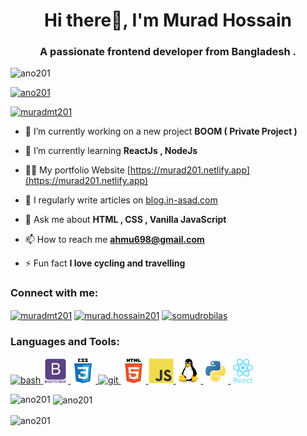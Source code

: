 <h1 align="center">Hi there👋, I'm Murad Hossain</h1>
<h3 align="center">A passionate frontend developer from Bangladesh .</h3>

<p align="left"> <img src="https://komarev.com/ghpvc/?username=ano201&label=Profile%20views&color=0e75b6&style=flat" alt="ano201" /> </p>

<p align="left"> <a href="https://github.com/ryo-ma/github-profile-trophy"><img src="https://github-profile-trophy.vercel.app/?username=ano201" alt="ano201" /></a> </p>

<p align="left"> <a href="https://twitter.com/muradmt201" target="blank"><img src="https://img.shields.io/twitter/follow/muradmt201?logo=twitter&style=for-the-badge" alt="muradmt201" /></a> </p>

- 🔭 I’m currently working on a new project **BOOM ( Private Project )**

- 🌱 I’m currently learning **ReactJs , NodeJs**

- 👨‍💻 My portfolio Website [https://murad201.netlify.app](https://murad201.netlify.app)

- 📝 I regularly write articles on [blog.in-asad.com](blog.in-asad.com)

- 💬 Ask me about **HTML , CSS , Vanilla JavaScript**

- 📫 How to reach me **ahmu698@gmail.com**

- ⚡ Fun fact **I love cycling and travelling**

<h3 align="left">Connect with me:</h3>
<p align="left">
<a href="https://twitter.com/muradmt201" target="blank"><img align="center" src="https://raw.githubusercontent.com/rahuldkjain/github-profile-readme-generator/master/src/images/icons/Social/twitter.svg" alt="muradmt201" height="30" width="40" /></a>
<a href="https://fb.com/murad.hossain201" target="blank"><img align="center" src="https://raw.githubusercontent.com/rahuldkjain/github-profile-readme-generator/master/src/images/icons/Social/facebook.svg" alt="murad.hossain201" height="30" width="40" /></a>
<a href="https://instagram.com/somudrobilas" target="blank"><img align="center" src="https://raw.githubusercontent.com/rahuldkjain/github-profile-readme-generator/master/src/images/icons/Social/instagram.svg" alt="somudrobilas" height="30" width="40" /></a>
</p>

<h3 align="left">Languages and Tools:</h3>
<p align="left"> <a href="https://www.gnu.org/software/bash/" target="_blank"> <img src="https://www.vectorlogo.zone/logos/gnu_bash/gnu_bash-icon.svg" alt="bash" width="40" height="40"/> </a> <a href="https://getbootstrap.com" target="_blank"> <img src="https://raw.githubusercontent.com/devicons/devicon/master/icons/bootstrap/bootstrap-plain-wordmark.svg" alt="bootstrap" width="40" height="40"/> </a> <a href="https://www.w3schools.com/css/" target="_blank"> <img src="https://raw.githubusercontent.com/devicons/devicon/master/icons/css3/css3-original-wordmark.svg" alt="css3" width="40" height="40"/> </a> <a href="https://git-scm.com/" target="_blank"> <img src="https://www.vectorlogo.zone/logos/git-scm/git-scm-icon.svg" alt="git" width="40" height="40"/> </a> <a href="https://www.w3.org/html/" target="_blank"> <img src="https://raw.githubusercontent.com/devicons/devicon/master/icons/html5/html5-original-wordmark.svg" alt="html5" width="40" height="40"/> </a> <a href="https://developer.mozilla.org/en-US/docs/Web/JavaScript" target="_blank"> <img src="https://raw.githubusercontent.com/devicons/devicon/master/icons/javascript/javascript-original.svg" alt="javascript" width="40" height="40"/> </a> <a href="https://www.linux.org/" target="_blank"> <img src="https://raw.githubusercontent.com/devicons/devicon/master/icons/linux/linux-original.svg" alt="linux" width="40" height="40"/> </a> <a href="https://www.python.org" target="_blank"> <img src="https://raw.githubusercontent.com/devicons/devicon/master/icons/python/python-original.svg" alt="python" width="40" height="40"/> </a> <a href="https://reactjs.org/" target="_blank"> <img src="https://raw.githubusercontent.com/devicons/devicon/master/icons/react/react-original-wordmark.svg" alt="react" width="40" height="40"/> </a> </p>

<p><img align="left" src="https://github-readme-stats.vercel.app/api/top-langs?username=ano201&show_icons=true&locale=en&layout=compact" alt="ano201" /></p>

<p>&nbsp;<img align="center" src="https://github-readme-stats.vercel.app/api?username=ano201&show_icons=true&locale=en" alt="ano201" /></p>

<p><img align="center" src="https://github-readme-streak-stats.herokuapp.com/?user=ano201&" alt="ano201" /></p>
